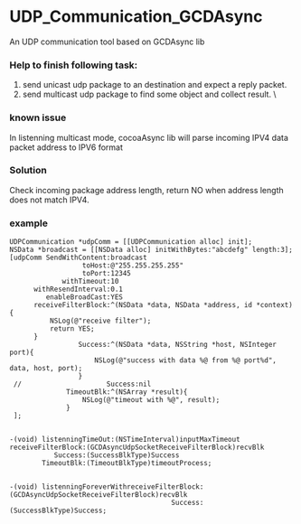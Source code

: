 UDP_Communication_GCDAsync
==========================

An UDP communication tool based on GCDAsync lib
### Help to finish following task:   ###
1. send unicast udp package to an destination and expect a reply packet.  
2. send multicast udp package to find some object and collect result.  \

### known issue ###
In listenning multicast mode, cocoaAsync lib will parse incoming IPV4 data packet address to IPV6 format    
### Solution ###
Check incoming package address length, return NO when address length does not match IPV4.


### example ###

```
UDPCommunication *udpComm = [[UDPCommunication alloc] init];
NSData *broadcast = [[NSData alloc] initWithBytes:"abcdefg" length:3];
[udpComm SendWithContent:broadcast
                  toHost:@"255.255.255.255"
                  toPort:12345
             withTimeout:10
      withResendInterval:0.1
         enableBroadCast:YES
      receiveFilterBlock:^(NSData *data, NSData *address, id *context){
          NSLog(@"receive filter");
          return YES;
      }
                 Success:^(NSData *data, NSString *host, NSInteger port){
                     NSLog(@"success with data %@ from %@ port%d", data, host, port);
                 }
 //                     Success:nil
              TimeoutBlk:^(NSArray *result){
                  NSLog(@"timeout with %@", result);
              }
 ];
 
```
``` 
-(void) listenningTimeOut:(NSTimeInterval)inputMaxTimeout
receiveFilterBlock:(GCDAsyncUdpSocketReceiveFilterBlock)recvBlk
           Success:(SuccessBlkType)Success
        TimeoutBlk:(TimeoutBlkType)timeoutProcess;
        
```

```
-(void) listenningForeverWithreceiveFilterBlock:(GCDAsyncUdpSocketReceiveFilterBlock)recvBlk
                                        Success:(SuccessBlkType)Success;
                                        
```
 
 
 